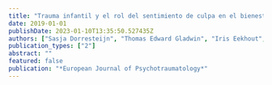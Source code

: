 ```yaml
---
title: "Trauma infantil y el rol del sentimiento de culpa en el bienestar psicológico después del despliegue militar"
date: 2019-01-01
publishDate: 2023-01-10T13:35:50.527435Z
authors: ["Sasja Dorresteijn", "Thomas Edward Gladwin", "Iris Eekhout", "Eric Vermetten", "Elbert Geuze"]
publication_types: ["2"]
abstract: ""
featured: false
publication: "*European Journal of Psychotraumatology*"
---
```


